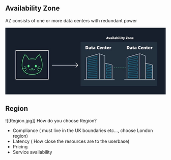 
## Availability Zone
AZ consists of one or more data centers with redundant power

![AvailabilityZone](/Images/availabilityZone.jpg)





## Region
![[Region.jpg]]
How do you choose Region?
- Compliance ( must live in the UK boundaries etc..., choose London region)
- Latency ( How close the resources are to the userbase)
- Pricing
- Service availability